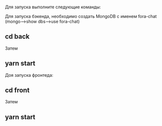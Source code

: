 Для запуска выполните следующие команды:

Для запуска бэкенда, необходимо создать MongoDB с именем fora-chat (mongo-->show dbs-->use fora-chat)

## cd back

Затем

## yarn start

Доя запуска фронтеда:

## cd front

Затем

## yarn start
